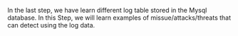

In the last step, we have learn different log table stored in the Mysql database.
In this Step, we will learn examples of missue/attacks/threats that can detect using the log data.

